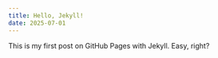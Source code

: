 ```yaml
---
title: Hello, Jekyll!
date: 2025-07-01
---
```

This is my first post on GitHub Pages with Jekyll. Easy, right?
